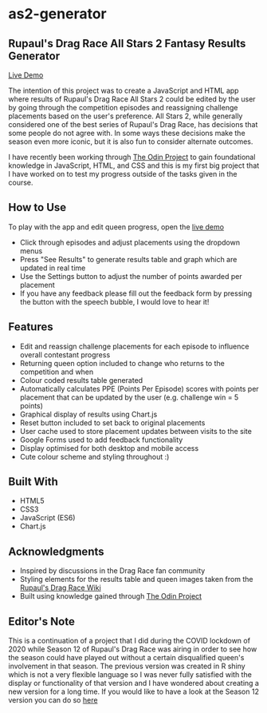 # as2-generator
## Rupaul's Drag Race All Stars 2 Fantasy Results Generator

[Live Demo](https://paddy3000.github.io/as2-generator/)

The intention of this project was to create a JavaScript and HTML app where results of Rupaul's Drag Race All Stars 2 could be edited by the user by going through the competition episodes and reassigning challenge placements based on the user's preference. All Stars 2, while generally considered one of the best series of Rupaul's Drag Race, has decisions that some people do not agree with. In some ways these decisions make the season even more iconic, but it is also fun to consider alternate outcomes.

I have recently been working through [The Odin Project](https://www.theodinproject.com) to gain foundational knowledge in JavaScript, HTML, and CSS and this is my first big project that I have worked on to test my progress outside of the tasks given in the course.

## How to Use

To play with the app and edit queen progress, open the [live demo](https://paddy3000.github.io/as2-generator/)

- Click through episodes and adjust placements using the dropdown menus
- Press "See Results" to generate results table and graph which are updated in real time
- Use the Settings button to adjust the number of points awarded per placement
- If you have any feedback please fill out the feedback form by pressing the button with the speech bubble, I would love to hear it!

## Features

- Edit and reassign challenge placements for each episode to influence overall contestant progress
- Returning queen option included to change who returns to the competition and when
- Colour coded results table generated
- Automatically calculates PPE (Points Per Episode) scores with points per placement that can be updated by the user (e.g. challenge win = 5 points)
- Graphical display of results using Chart.js
- Reset button included to set back to original placements
- User cache used to store placement updates between visits to the site
- Google Forms used to add feedback functionality
- Display optimised for both desktop and mobile access
- Cute colour scheme and styling throughout :)

## Built With

- HTML5
- CSS3
- JavaScript (ES6)
- Chart.js

## Acknowledgments

- Inspired by discussions in the Drag Race fan community
- Styling elements for the results table and queen images taken from the [Rupaul's Drag Race Wiki](https://rupaulsdragrace.fandom.com/wiki/RuPaul%27s_Drag_Race_All_Stars_%28Season_2%29)
- Built using knowledge gained through [The Odin Project](https://www.theodinproject.com)

## Editor's Note

This is a continuation of a project that I did during the COVID lockdown of 2020 while Season 12 of Rupaul's Drag Race was airing in order to see how the season could have played out without a certain disqualified queen's involvement in that season. The previous version was created in R shiny which is not a very flexible language so I was never fully satisfied with the display or functionality of that version and I have wondered about creating a new version for a long time. If you would like to have a look at the Season 12 version you can do so [here](https://paddybacall.shinyapps.io/French_Vanilla_Generator/)

